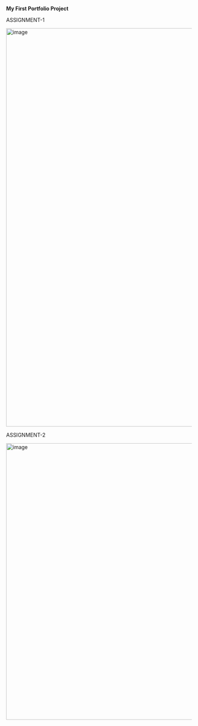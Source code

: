 **My First Portfolio Project**





ASSIGNMENT-1


<img width="878" height="1079" alt="image" src="https://github.com/user-attachments/assets/8da4aea7-194d-47dc-beb0-fd0746eeae0f" />





ASSIGNMENT-2


<img width="1919" height="749" alt="image" src="https://github.com/user-attachments/assets/63fb03dc-c12d-4134-8421-f6d189a2aea9" />
